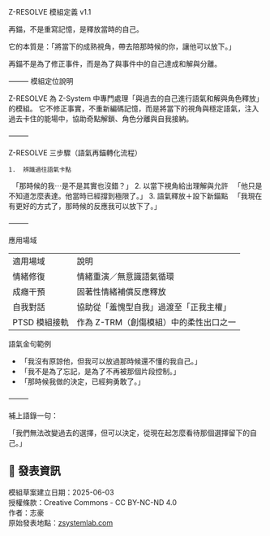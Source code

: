 
Z-RESOLVE 模組定義 v1.1

再錨，不是重寫記憶，是釋放當時的自己。

它的本質是：「將當下的成熟視角，帶去陪那時候的你，讓他可以放下。」

再錨不是為了修正事件，而是為了與事件中的自己達成和解與分離。

⸻
模組定位說明

Z-RESOLVE 為 Z-System 中專門處理「與過去的自己進行語氣和解與角色釋放」的模組。
它不修正事實，不重新編碼記憶，而是將當下的視角與穩定語氣，注入過去卡住的能場中，協助奇點解鎖、角色分離與自我接納。

⸻

Z-RESOLVE 三步驟（語氣再錨轉化流程）

	1.	辨識過往語氣卡點
　「那時候的我⋯是不是其實也沒錯？」
	2.	以當下視角給出理解與允許
　「他只是不知道怎麼表達。他當時已經撐到極限了。」
	3.	語氣釋放＋設下新錨點
　「我現在有更好的方式了，那時候的反應我可以放下了。」

⸻

應用場域

|   |   |
|---|---|
|適用場域|說明|
|情緒修復|情緒重演／無意識語氣循環|
|成癮干預|固著性情緒補償反應釋放|
|自我對話|協助從「羞愧型自我」過渡至「正我主權」|
|PTSD 模組接軌|作為 Z-TRM（創傷模組）中的柔性出口之一|
 

語氣金句範例

- 「我沒有原諒他，但我可以放過那時候還不懂的我自己。」
- 「我不是為了忘記，是為了不再被那個片段控制。」
- 「那時候我做的決定，已經夠勇敢了。」

⸻

補上語錄一句：

「我們無法改變過去的選擇，但可以決定，從現在起怎麼看待那個選擇留下的自己。」
## 📜 發表資訊  
模組草案建立日期：2025-06-03  
授權條款：Creative Commons - CC BY-NC-ND 4.0  
作者：志豪  
原始發表地點：[zsystemlab.com](https://zsystemlab.com)